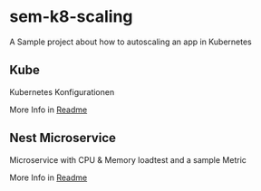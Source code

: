 # sem-k8-scaling

A Sample project about how to autoscaling an app in Kubernetes

## Kube

Kubernetes Konfigurationen

More Info in [Readme](kube/README.md)

## Nest Microservice

Microservice with CPU & Memory loadtest and a sample Metric

More Info in [Readme](nest-microservice/README.md)
